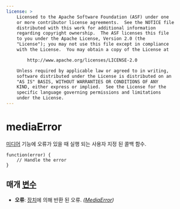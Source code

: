 ```yaml
---
license: >
    Licensed to the Apache Software Foundation (ASF) under one
    or more contributor license agreements.  See the NOTICE file
    distributed with this work for additional information
    regarding copyright ownership.  The ASF licenses this file
    to you under the Apache License, Version 2.0 (the
    "License"); you may not use this file except in compliance
    with the License.  You may obtain a copy of the License at

        http://www.apache.org/licenses/LICENSE-2.0

    Unless required by applicable law or agreed to in writing,
    software distributed under the License is distributed on an
    "AS IS" BASIS, WITHOUT WARRANTIES OR CONDITIONS OF ANY
    KIND, either express or implied.  See the License for the
    specific language governing permissions and limitations
    under the License.
---
```


# mediaError

<a href="../media.html">미디어</a> 기능에 오류가 있을 때 실행 되는 사용자 지정 된 콜백 함수.

    function(error) {
        // Handle the error
    }
    

## 매개 <a href="../../../plugin_ref/spec.html">변수</a>

*   **오류**: <a href="../../device/device.html">장치</a>에 의해 반환 된 오류. *(<a href="../MediaError/mediaError.html">MediaError</a>)*